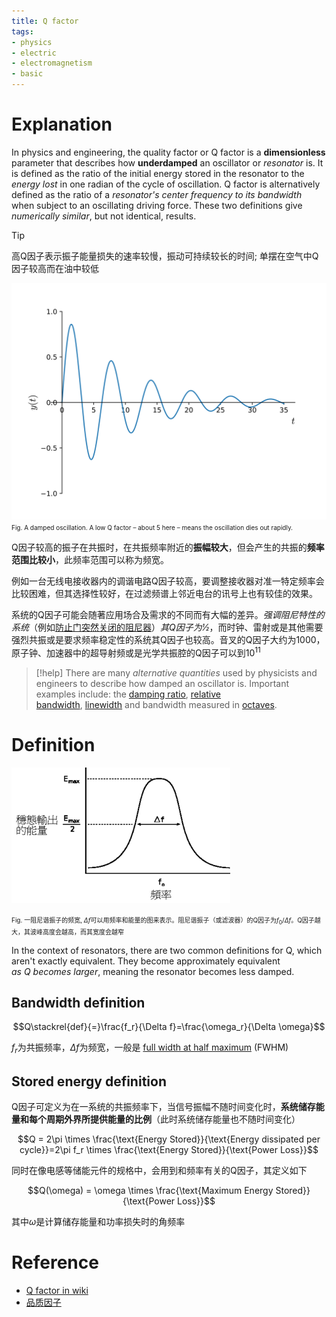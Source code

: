 ```yaml
---
title: Q factor
tags:
- physics
- electric
- electromagnetism
- basic
---
```


# Explanation

In physics and engineering, the quality factor or Q factor is a **dimensionless** parameter that describes how **underdamped** an oscillator or *resonator* is. It is defined as the ratio of the initial energy stored in the resonator to the *energy lost* in one radian of the cycle of oscillation. Q factor is alternatively defined as the ratio of a *resonator's center frequency to its bandwidth* when subject to an oscillating driving force. These two definitions give *numerically similar*, but not identical, results. 

> [!tip] 
>  高Q因子表示振子能量损失的速率较慢，振动可持续较长的时间; 单摆在空气中Q因子较高而在油中较低



![](physics/Electromagnetism/attachments/Pasted%20image%2020230404144801.png)<font size=1>Fig. A damped oscillation. A low Q factor – about 5 here – means the oscillation dies out rapidly.</font>


Q因子较高的振子在共振时，在共振频率附近的**振幅较大**，但会产生的共振的**频率范围比较小**，此频率范围可以称为频宽。

例如一台无线电接收器内的调谐电路Q因子较高，要调整接收器对准一特定频率会比较困难，但其选择性较好，在过滤频谱上邻近电台的讯号上也有较佳的效果。

系统的Q因子可能会随著应用场合及需求的不同而有大幅的差异。*强调阻尼特性的系统*（例如[防止门突然关闭的阻尼器](warehouse/dampers_keeping_a_door_from_slamming%20shut.md)）*其Q因子为1⁄2*，而时钟、雷射或是其他需要强烈共振或是要求频率稳定性的系统其Q因子也较高。音叉的Q因子大约为1000，原子钟、加速器中的超导射频或是光学共振腔的Q因子可以到$10^{11}$

> [!help] 
>  There are many *alternative quantities* used by physicists and engineers to describe how damped an oscillator is. Important examples include: the [damping ratio](https://en.wikipedia.org/wiki/Damping_ratio "Damping ratio"), [relative bandwidth](https://en.wikipedia.org/wiki/Bandwidth_(signal_processing) "Bandwidth (signal processing)"), [linewidth](https://en.wikipedia.org/wiki/Oscillator_linewidth "Oscillator linewidth") and bandwidth measured in [octaves](https://en.wikipedia.org/wiki/Octave_(electronics) "Octave (electronics)").


# Definition

![](physics/Electromagnetism/attachments/Pasted%20image%2020230404151254.png)

<font size=1>Fig. 一阻尼谐振子的频宽, $\Delta f$可以用频率和能量的图来表示。阻尼谐振子（或滤波器）的Q因子为$f_{0}/\Delta f$。Q因子越大，其波峰高度会越高，而其宽度会越窄</font>

In the context of resonators, there are two common definitions for Q, which aren't exactly equivalent. They become approximately equivalent *as Q becomes larger*, meaning the resonator becomes less damped.

## Bandwidth definition

$$Q\stackrel{def}{=}\frac{f_r}{\Delta f}=\frac{\omega_r}{\Delta \omega}$$

$f_r$为共振频率，$\Delta f$为频宽，一般是 [full width at half maximum](https://en.wikipedia.org/wiki/Full_width_at_half_maximum "Full width at half maximum") (FWHM)

## Stored energy definition

Q因子可定义为在一系统的共振频率下，当信号振幅不随时间变化时，**系统储存能量和每个周期外界所提供能量的比例**（此时系统储存能量也不随时间变化）

$$Q = 2\pi \times \frac{\text{Energy Stored}}{\text{Energy dissipated per cycle}}=2\pi f_r \times \frac{\text{Energy Stored}}{\text{Power Loss}}$$

同时在像电感等储能元件的规格中，会用到和频率有关的Q因子，其定义如下

$$Q(\omega) = \omega \times \frac{\text{Maximum Energy Stored}}{\text{Power Loss}}$$

其中$\omega$是计算储存能量和功率损失时的角频率


# Reference

* [Q factor in  wiki](https://en.wikipedia.org/wiki/Q_factor)
* [品质因子](https://zh.wikipedia.org/zh-hans/%E5%93%81%E8%B3%AA%E5%9B%A0%E5%AD%90#:~:text=%E5%93%81%E8%B4%A8%E5%9B%A0%E5%AD%90%E6%88%96Q%E5%9B%A0%E5%AD%90,%E6%91%86Q%E5%9B%A0%E5%AD%90%E8%BE%83%E4%BD%8E%E3%80%82)